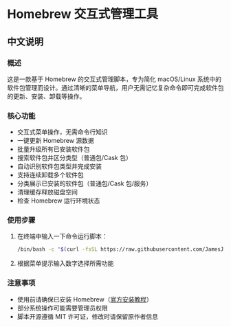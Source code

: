 # Homebrew 交互式管理工具

## 中文说明

### 概述
这是一款基于 Homebrew 的交互式管理脚本，专为简化 macOS/Linux 系统中的软件包管理而设计。通过清晰的菜单导航，用户无需记忆复杂命令即可完成软件包的更新、安装、卸载等操作。

### 核心功能
- 交互式菜单操作，无需命令行知识
- 一键更新 Homebrew 源数据
- 批量升级所有已安装软件包
- 搜索软件包并区分类型（普通包/Cask 包）
- 自动识别软件包类型并完成安装
- 支持连续卸载多个软件包
- 分类展示已安装的软件包（普通包/Cask 包/服务）
- 清理缓存释放磁盘空间
- 检查 Homebrew 运行环境状态

### 使用步骤
1. 在终端中输入一下命令运行脚本：
   ```bash
   /bin/bash -c "$(curl -fsSL https://raw.githubusercontent.com/JamesJordyn/brew_manager/refs/heads/main/run.sh)"
   ```
2. 根据菜单提示输入数字选择所需功能

### 注意事项
- 使用前请确保已安装 Homebrew（[官方安装教程](https://brew.sh/)）
- 部分系统操作可能需要管理员权限
- 脚本开源遵循 MIT 许可证，修改时请保留原作者信息

